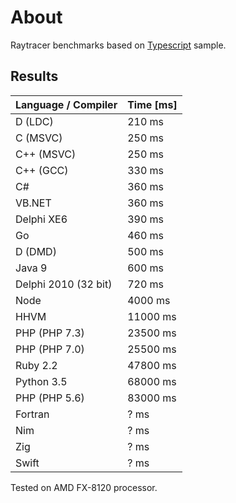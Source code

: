 # About

Raytracer benchmarks based on [Typescript](http://www.typescriptlang.org) sample.

## Results

Language / Compiler       | Time [ms]
------------------------- | -------------
D (LDC)                   | 210 ms
C (MSVC)                  | 250 ms
C++ (MSVC)                | 250 ms
C++ (GCC)                 | 330 ms
C#                        | 360 ms
VB.NET                    | 360 ms
Delphi XE6                | 390 ms
Go                        | 460 ms
D (DMD)                   | 500 ms
Java 9                    | 600 ms
Delphi 2010 (32 bit)      | 720 ms
Node                      | 4000 ms
HHVM                      | 11000 ms
PHP (PHP 7.3)             | 23500 ms
PHP (PHP 7.0)             | 25500 ms
Ruby 2.2                  | 47800 ms
Python 3.5                | 68000 ms
PHP (PHP 5.6)             | 83000 ms
Fortran                   | ? ms
Nim                       | ? ms
Zig                       | ? ms
Swift                     | ? ms

Tested on AMD FX-8120 processor.